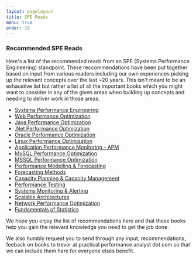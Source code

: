 ```yaml
---
layout: pagelayout
title: SPE Reads
menu: true
order: 18
---
```


### Recommended SPE Reads

Here's a list of the recommended reads from an SPE (Systems Performance Engineering) standpoint. These reccommendations have been put together based on input from various readers including our own experiences picking up the relevant concepts over the last ~20 years. This isn't meant to be an exhaustive list but rather a list of all the important books which you might want to consider in any of the given areas when building up concepts and needing to deliver work in those areas. 

* [Systems Performance Engineering](https://tangowhisky37.github.io/PracticalPerformanceAnalyst/pages/spe_reads/systems_performance_engineering/)
* [Web Performance Optimization](https://tangowhisky37.github.io/PracticalPerformanceAnalyst/pages/spe_reads/website_performance_optimization/)
* [Java Performance Optimization](https://tangowhisky37.github.io/PracticalPerformanceAnalyst/pages/spe_reads/java_performance_optimization/)
* [.Net Performance Optimization](https://tangowhisky37.github.io/PracticalPerformanceAnalyst/pages/spe_reads/dotnet_performance_optimization/)
* [Oracle Performance Optimization](https://tangowhisky37.github.io/PracticalPerformanceAnalyst/pages/spe_reads/oracle_performance_optimization/)
* [Linux Performance Optimization](https://tangowhisky37.github.io/PracticalPerformanceAnalyst/pages/spe_reads/linux_performance_optimization/)
* [Application Performance Monitoring - APM](https://tangowhisky37.github.io/PracticalPerformanceAnalyst/pages/spe_reads/application_performance_monitoring/)
* [MySQL Performance Optimization](https://tangowhisky37.github.io/PracticalPerformanceAnalyst/pages/spe_reads/mysql_performance_optimization/)
* [MSSQL Performance Optimization](https://tangowhisky37.github.io/PracticalPerformanceAnalyst/pages/spe_reads/mssql_performance_optimization/) 
* [Performance Modelling & Forecasting](https://tangowhisky37.github.io/PracticalPerformanceAnalyst/pages/spe_reads/performance_modelling_and_forecasting/)
* [Forecasting Methods](https://tangowhisky37.github.io/PracticalPerformanceAnalyst/pages/spe_reads/forecasting_methods/)
* [Capacity Planning & Capacity Management](https://tangowhisky37.github.io/PracticalPerformanceAnalyst/pages/spe_reads/capacity_planning_and_capacity_management/)
* [Performance Testing](https://tangowhisky37.github.io/PracticalPerformanceAnalyst/pages/spe_reads/performance_testing/)
* [Systems Monitoring & Alerting](https://tangowhisky37.github.io/PracticalPerformanceAnalyst/pages/spe_reads/systems_monitoring_and_alerting/)
* [Scalable Architectures](https://tangowhisky37.github.io/PracticalPerformanceAnalyst/pages/spe_reads/scalable_architectures/)
* [Network Performance Optimization](https://tangowhisky37.github.io/PracticalPerformanceAnalyst/pages/spe_reads/network_performance_optimization/)
* [Fundamentals of Statistics](https://tangowhisky37.github.io/PracticalPerformanceAnalyst/pages/spe_reads/basics_of_statistics/)

We hope you enjoy the list of recommendations here and that these books help you gain the relevant knowledge you need to get the job done. 

We also humbly request you to send through any input, recommendations, feeback on books to trevor at practical performance analyst dot com so that we can include them here for everyone elses benefit. 

